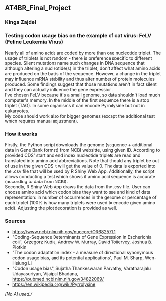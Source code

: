 ## AT4BR_Final_Project
### Kinga Zajdel

### Testing codon usage bias on the example of cat virus: FeLV (Feline Leukemia Virus)
Nearly all of amino acids are coded by more than one nucleotide triplet. The usage of triplets is not random - there is preference specific to different species. Silent mutations name such changes in DNA sequence that although altering a nucleotide(s) in the triplet, don't affect what amino acids are produced on the basis of the sequence. However, a change in the triplet may influence mRNA stability and thus alter number of protein molecules produced. Some findings suggest that those mutations aren't in fact silent and they can actually influence the gene expression. <br>
I've chosen FeLV because it's a small genome, so data shouldn't load much computer's memory. In the middle of the first sequence there is a stop triplet (TAG). In some organisms it can encode Pyrrolysine but not in eukaryotes. <br>
My code should work also for bigger genomes (except the additional test which requires manual adjustment). <br>

### How it works
Firstly, the Python script downloads the genome (sequence + additional data in Gene Bank format) from NCBI websitte, using given ID. According to provided CDS' start and end index nucleotide triplets are read and translated into amino acid abbreviations. Note that should any triplet be out of use in the given CDS it will get the value of 0. The data is exported into the .csv file that will be used by R Shiny Web App. Additionally, the script allows conducting a test which shows if amino acid sequence is accurate (according to data from NCBI). <br>
Secondly, R Shiny Web App draws the data from the .csv file. User can choose amino acid which codon bias they want to see and kind of data representation: in number of occurrences in the genome or percentage of each triplet (100% is how many triplets were used to encode given amino acid). Adjusting the plot decoration is provided as well.

### Sources
* https://www.ncbi.nlm.nih.gov/nuccore/OR682571.1
* "Coding-Sequence Determinants of Gene Expression in Escherichia coli", Grzegorz Kudla, Andrew W. Murray, David Tollervey, Joshua B. Plotkin
* "The codon adaptation index - a measure of directional synonymous codon usage bias, and its potential applications", Paul M. Sharp, Wen-Hsiung Li
* "Codon usage bias", Sujatha Thankeswaran Parvathy, Varatharajalu Udayasuriyan, Vijaipal Bhadana, https://pubmed.ncbi.nlm.nih.gov/34822069/
* https://en.wikipedia.org/wiki/Pyrrolysine

/*No AI used./*

